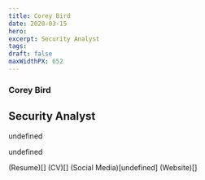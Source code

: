 ```yaml
---
title: Corey Bird
date: 2020-03-15
hero: 
excerpt: Security Analyst
tags: 
draft: false
maxWidthPX: 652
---
```









### Corey Bird
## Security Analyst

undefined

undefined

(Resume)[]
(CV)[]
(Social Media)[undefined]
(Website)[]

